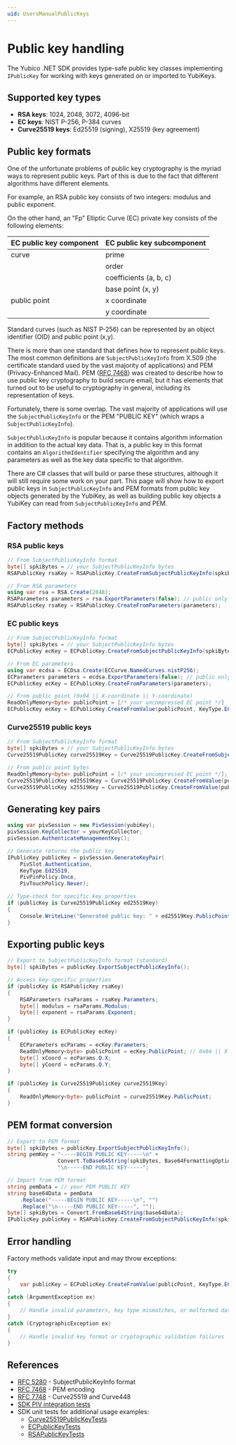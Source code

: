```yaml
---
uid: UsersManualPublicKeys
---
```


<!-- Copyright 2021 Yubico AB

Licensed under the Apache License, Version 2.0 (the "License");
you may not use this file except in compliance with the License.
You may obtain a copy of the License at

    http://www.apache.org/licenses/LICENSE-2.0

Unless required by applicable law or agreed to in writing, software
distributed under the License is distributed on an "AS IS" BASIS,
WITHOUT WARRANTIES OR CONDITIONS OF ANY KIND, either express or implied.
See the License for the specific language governing permissions and
limitations under the License. -->

# Public key handling

The Yubico .NET SDK provides type-safe public key classes implementing `IPublicKey` for working with keys generated on or imported to YubiKeys.

## Supported key types

- **RSA keys**: 1024, 2048, 3072, 4096-bit
- **EC keys**: NIST P-256, P-384 curves
- **Curve25519 keys**: Ed25519 (signing), X25519 (key agreement)

## Public key formats

One of the unfortunate problems of public key cryptography is the myriad ways to represent public keys. Part of this is due to the fact that different algorithms have different elements.

For example, an RSA public key consists of two integers: modulus and public exponent.

On the other hand, an "Fp" Elliptic Curve (EC) private key consists of the following elements:

| EC public key component  | EC public key subcomponent  |
|--------------------------|-----------------------------|
| curve                    | prime                       |
|                          | order                       |
|                          | coefficients (a, b, c)      |
|                          | base point (x, y)           |
| public point             | x coordinate                |
|                          | y coordinate                |

Standard curves (such as NIST P-256) can be represented by an object identifier (OID) and public point (x,y).

There is more than one standard that defines how to represent public keys. The most common definitions are ``SubjectPublicKeyInfo`` from X.509 (the certificate standard used by the vast majority of applications) and PEM (Privacy-Enhanced Mail). PEM ([RFC 7468](https://tools.ietf.org/html/rfc7468)) was created to describe how to use public key cryptography to build secure email, but it has elements that turned out to be useful to cryptography in general, including its representation of keys.

Fortunately, there is some overlap. The vast majority of applications will use the ``SubjectPublicKeyInfo`` or the PEM "PUBLIC KEY" (which wraps a ``SubjectPublicKeyInfo``).

``SubjectPublicKeyInfo`` is popular because it contains algorithm information in addition to the actual key data. That is, a public key in this format contains an ``AlgorithmIdentifier`` specifying the algorithm and any parameters as well as the key data specific to that algorithm.

There are C# classes that will build or parse these structures, although it will still require some work on your part. This page will show how to export public keys in ``SubjectPublicKeyInfo`` and PEM formats from public key objects generated by the YubiKey, as well as building public key objects a YubiKey can read from ``SubjectPublicKeyInfo`` and PEM.

## Factory methods

### RSA public keys

```csharp
// From SubjectPublicKeyInfo format
byte[] spkiBytes = // your SubjectPublicKeyInfo bytes
RSAPublicKey rsaKey = RSAPublicKey.CreateFromSubjectPublicKeyInfo(spkiBytes);

// From RSA parameters
using var rsa = RSA.Create(2048);
RSAParameters parameters = rsa.ExportParameters(false); // public only
RSAPublicKey rsaKey = RSAPublicKey.CreateFromParameters(parameters);
```

### EC public keys

```csharp
// From SubjectPublicKeyInfo format
byte[] spkiBytes = // your SubjectPublicKeyInfo bytes
ECPublicKey ecKey = ECPublicKey.CreateFromSubjectPublicKeyInfo(spkiBytes);

// From EC parameters
using var ecdsa = ECDsa.Create(ECCurve.NamedCurves.nistP256);
ECParameters parameters = ecdsa.ExportParameters(false); // public only
ECPublicKey ecKey = ECPublicKey.CreateFromParameters(parameters);

// From public point (0x04 || X-coordinate || Y-coordinate)
ReadOnlyMemory<byte> publicPoint = [/* your uncompressed EC point */]
ECPublicKey ecKey = ECPublicKey.CreateFromValue(publicPoint, KeyType.ECP256);
```

### Curve25519 public keys

```csharp
// From SubjectPublicKeyInfo format
byte[] spkiBytes = // your SubjectPublicKeyInfo bytes
Curve25519PublicKey curve25519Key = Curve25519PublicKey.CreateFromSubjectPublicKeyInfo(spkiBytes);

// From public point bytes
ReadOnlyMemory<byte> publicPoint = [/* your uncompressed EC point */];
Curve25519PublicKey ed25519Key = Curve25519PublicKey.CreateFromValue(publicPoint, KeyType.Ed25519);
Curve25519PublicKey x25519Key = Curve25519PublicKey.CreateFromValue(publicPoint, KeyType.X25519);
```

## Generating key pairs

```csharp
using var pivSession = new PivSession(yubiKey);
pivSession.KeyCollector = yourKeyCollector;
pivSession.AuthenticateManagementKey();

// Generate returns the public key
IPublicKey publicKey = pivSession.GenerateKeyPair(
    PivSlot.Authentication,
    KeyType.Ed25519,
    PivPinPolicy.Once,
    PivTouchPolicy.Never);

// Type-check for specific key properties
if (publicKey is Curve25519PublicKey ed25519Key)
{
    Console.WriteLine("Generated public key: " + ed25519Key.PublicPoint);
}
```

## Exporting public keys

```csharp
// Export to SubjectPublicKeyInfo format (standard)
byte[] spkiBytes = publicKey.ExportSubjectPublicKeyInfo();

// Access key-specific properties
if (publicKey is RSAPublicKey rsaKey)
{
    RSAParameters rsaParams = rsaKey.Parameters;
    byte[] modulus = rsaParams.Modulus;
    byte[] exponent = rsaParams.Exponent;
}

if (publicKey is ECPublicKey ecKey)
{
    ECParameters ecParams = ecKey.Parameters;
    ReadOnlyMemory<byte> publicPoint = ecKey.PublicPoint; // 0x04 || X || Y format
    byte[] xCoord = ecParams.Q.X;
    byte[] yCoord = ecParams.Q.Y;
}

if (publicKey is Curve25519PublicKey curve25519Key)
{
    ReadOnlyMemory<byte> publicPoint = curve25519Key.PublicPoint;
}
```

## PEM format conversion

```csharp
// Export to PEM format
byte[] spkiBytes = publicKey.ExportSubjectPublicKeyInfo();
string pemKey = "-----BEGIN PUBLIC KEY-----\n" +
                Convert.ToBase64String(spkiBytes, Base64FormattingOptions.InsertLineBreaks) +
                "\n-----END PUBLIC KEY-----";

// Import from PEM format
string pemData = // your PEM PUBLIC KEY
string base64Data = pemData
    .Replace("-----BEGIN PUBLIC KEY-----\n", "")
    .Replace("\n-----END PUBLIC KEY-----", "");
byte[] spkiBytes = Convert.FromBase64String(base64Data);
IPublicKey publicKey = RSAPublicKey.CreateFromSubjectPublicKeyInfo(spkiBytes); // or ECPublicKey, etc.
```

## Error handling

Factory methods validate input and may throw exceptions:

```csharp
try
{
    var publicKey = ECPublicKey.CreateFromValue(publicPoint, KeyType.ECP256);
}
catch (ArgumentException ex)
{
    // Handle invalid parameters, key type mismatches, or malformed data
}
catch (CryptographicException ex)
{
    // Handle invalid key format or cryptographic validation failures
}
```

## References

- [RFC 5280](https://tools.ietf.org/html/rfc5280) - SubjectPublicKeyInfo format
- [RFC 7468](https://tools.ietf.org/html/rfc7468) - PEM encoding
- [RFC 7748](https://tools.ietf.org/html/rfc7748) - Curve25519 and Curve448
- [SDK PIV integration tests](https://github.com/Yubico/Yubico.NET.SDK/tree/main/Yubico.YubiKey/tests/integration/Yubico/YubiKey/Piv)
- SDK unit tests for additional usage examples:
  - [Curve25519PublicKeyTests](https://github.com/Yubico/Yubico.NET.SDK/blob/develop/Yubico.YubiKey/tests/unit/Yubico/YubiKey/Cryptography/Curve25519PublicKeyTests.cs)
  - [ECPublicKeyTests](https://github.com/Yubico/Yubico.NET.SDK/blob/develop/Yubico.YubiKey/tests/unit/Yubico/YubiKey/Cryptography/ECPublicKeyTests.cs)
  - [RSAPublicKeyTests](https://github.com/Yubico/Yubico.NET.SDK/blob/develop/Yubico.YubiKey/tests/unit/Yubico/YubiKey/Cryptography/RSAPublicKeyTests.cs)
